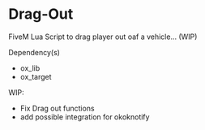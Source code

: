 # Drag-Out
FiveM Lua Script to drag player out oaf a vehicle... (WIP)


Dependency(s)
- ox_lib
- ox_target

WIP:
- Fix Drag out functions
- add possible integration for okoknotify
